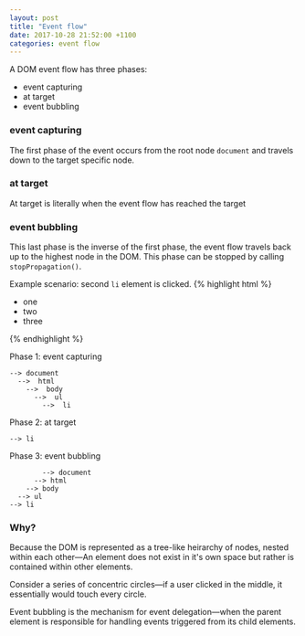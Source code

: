 ```yaml
---
layout: post
title: "Event flow"
date: 2017-10-28 21:52:00 +1100
categories: event flow
---
```


A DOM event flow has three phases:

  * event capturing
  * at target
  * event bubbling

### event capturing
The first phase of the event occurs from the root node `document` and travels down to the target specific node.

### at target
At target is literally when the event flow has reached the target

### event bubbling
This last phase is the inverse of the first phase, the event flow travels back up to the highest node in the DOM. This phase can be stopped by calling `stopPropagation()`.

Example scenario: second `li` element is clicked.
{% highlight html %}
  <ul>
    <li>one</li>
    <li onclick="function() { console.log('hello') }">two</li>
    <li>three</li>
  </ul>
{% endhighlight %}


Phase 1: event capturing
```
--> document
  -->  html
    -->  body
      -->  ul
        -->  li
```

Phase 2: at target
```
--> li
```

Phase 3: event bubbling
```
        --> document
      --> html
    --> body
  --> ul
--> li
```

### Why?

Because the DOM is represented as a tree-like heirarchy of nodes, nested within each other&mdash;An element does not exist in it's own space but rather is contained within other elements.

Consider a series of concentric circles&mdash;if a user clicked in the middle, it essentially would touch every circle.

Event bubbling is the mechanism for event delegation&mdash;when the parent element is responsible for handling events triggered from its child elements.